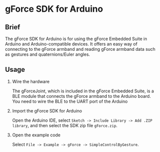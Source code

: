 # gForce SDK for Arduino

## Brief
The gForce SDK for Arduino is for using the gForce Embedded Suite in Arduino and
Arduino-compatible devices. It offers an easy way of connecting to the gForce
armband and reading gForce armband data such as gestures and quaternions/Euler
angles.

## Usage
1. Wire the hardware

    The gForceJoint, which is included in the gForce Embedded Suite, is a BLE
    module that connects the gForce armband to the Arduino board. You need to
    wire the BLE to the UART port of the Arduino

2. Import the gForce SDK for Arduino

    Open the Arduino IDE, select `Sketch -> Include Library -> Add .ZIP library`,
    and then select the SDK zip file `gForce.zip`.

3. Open the example code

    Select `File -> Example -> gForce -> SimpleControlByGesture`.
